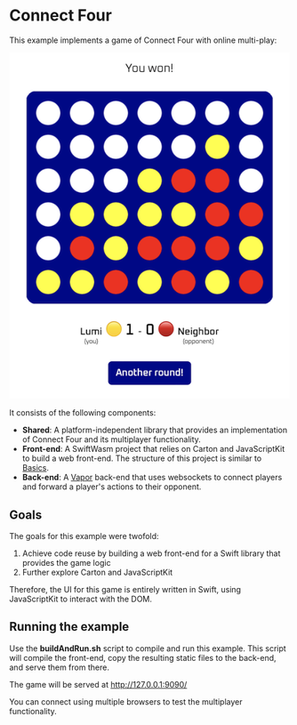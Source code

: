 # Connect Four

This example implements a game of Connect Four with online multi-play:

![Screenshot](screenshot.png)

It consists of the following components:

- **Shared**: A platform-independent library that provides an implementation of Connect Four and its multiplayer functionality.
- **Front-end**: A SwiftWasm project that relies on Carton and JavaScriptKit to build a web front-end. The structure of this project is similar to [Basics](../basics/README.md).
- **Back-end**: A [Vapor](https://vapor.codes) back-end that uses websockets to connect players and forward a player's actions to their opponent.

## Goals

The goals for this example were twofold:

1. Achieve code reuse by building a web front-end for a Swift library that provides the game logic
2. Further explore Carton and JavaScriptKit

Therefore, the UI for this game is entirely written in Swift, using JavaScriptKit to interact with the DOM.

## Running the example

Use the **buildAndRun.sh** script to compile and run this example. This script will compile the front-end, copy the resulting static files to the back-end, and serve them from there.

The game will be served at http://127.0.0.1:9090/

You can connect using multiple browsers to test the multiplayer functionality.
